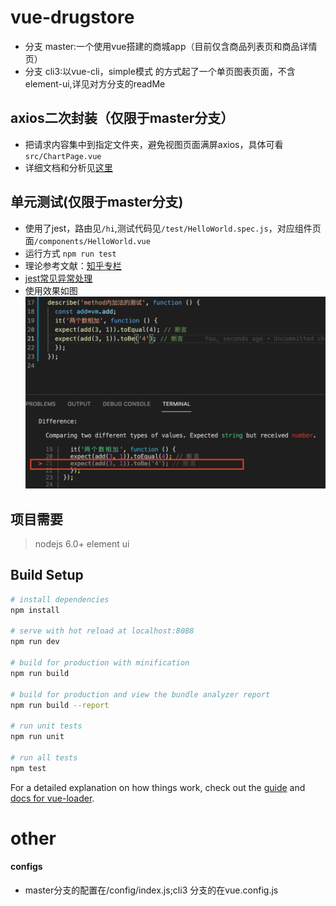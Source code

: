 # vue-drugstore

- 分支 master:一个使用vue搭建的商城app（目前仅含商品列表页和商品详情页）
- 分支 cli3:以vue-cli，simple模式 的方式起了一个单页图表页面，不含element-ui,详见对方分支的readMe

## axios二次封装（仅限于master分支）
- 把请求内容集中到指定文件夹，避免视图页面满屏axios，具体可看```src/ChartPage.vue```
- 详细文档和分析见[这里](./doc/axios_analysis.md)

## 单元测试(仅限于master分支)
- 使用了jest，路由见```/hi```,测试代码见```/test/HelloWorld.spec.js```，对应组件页面```/components/HelloWorld.vue```
- 运行方式 ```npm run test```
- 理论参考文献：[知乎专栏](https://zhuanlan.zhihu.com/p/55960017)
- [jest常见异常处理](https://www.cnblogs.com/qpnets/p/10368998.html)
- 使用效果如图![pic](./doc/jest-1.png)
## 项目需要
> nodejs 6.0+
> element ui

## Build Setup

``` bash
# install dependencies
npm install

# serve with hot reload at localhost:8088
npm run dev

# build for production with minification
npm run build

# build for production and view the bundle analyzer report
npm run build --report

# run unit tests
npm run unit

# run all tests
npm test
```

For a detailed explanation on how things work, check out the [guide](http://vuejs-templates.github.io/webpack/) and [docs for vue-loader](http://vuejs.github.io/vue-loader).


# other
#### configs
- master分支的配置在/config/index.js;cli3 分支的在vue.config.js

